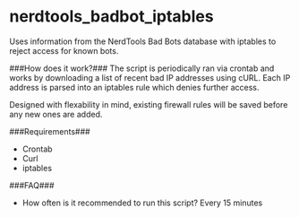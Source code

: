 nerdtools_badbot_iptables
=========================

Uses information from the NerdTools Bad Bots database with iptables to reject access for known bots. 

###How does it work?###
The script is periodically ran via crontab and works by downloading a list of recent bad IP addresses using cURL. Each IP address is parsed into an iptables rule which denies further access.

Designed with flexability in mind, existing firewall rules will be saved before any new ones are added.

###Requirements###
* Crontab
* Curl
* iptables

###FAQ###
* How often is it recommended to run this script?
  Every 15 minutes
